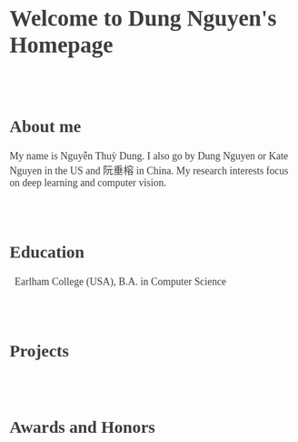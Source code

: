 <h1 style="color:#3e3f40; font-family:Tahoma; font-size:40px">Welcome to Dung Nguyen's Homepage</h1>
<br/>
<br/>
<h2 style="color:#3e3f40; font-family:Tahoma; font-size:30px">About me</h2>
  <p style="font-size:18px; font-family:Tahoma; color:#3e3f40">
  My name is Nguyễn Thuỳ Dung. I also go by Dung Nguyen or Kate Nguyen in the US and 阮垂榕 in China. My research interests focus on deep learning and computer vision.
  </p>
<br/>
<br/>

<h2 style="color:#3e3f40; font-family:Tahoma; font-size:30px">Education</h2>
  <p style="font-size:18px; font-family:Tahoma; color:#3e3f40">
    <i class="fas fa-graduation-cap fa-lg" style="color: rgb(70,70,70)"></i>&nbsp; Earlham College (USA), B.A. in Computer Science
  </p>                                                                     
<br/>
<br/>

<h2 style="color:#3e3f40; font-family:Tahoma; font-size:30px">Projects</h2>
  <p style="font-size:18px; font-family:Tahoma; color:#3e3f40">
  </p>
<br/>
<br/>

<h2 style="color:#3e3f40; font-family:Tahoma; font-size:30px">Awards and Honors</h2>
  <p style="font-size:18px; font-family:Tahoma; color:#3e3f40">
  </p>
<br/>
<br/>
